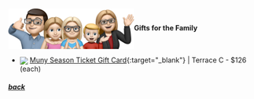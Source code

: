 <img src="assets/images/family.png" align="center" width="256" >**Gifts for the Family**

- <a href="https://muny.org/product/season-ticket-gift-card/" target="_blank"><img src="https://muny.org/wp-content/uploads/2023/11/2023_merch-29.jpg" align="center" width="64" ></a> [Muny Season Ticket Gift Card](https://muny.org/product/season-ticket-gift-card/){:target="\_blank"} |
  Terrace C - $126 (each)

<!--
- <a href="link" target="_blank"><img src="imagelink" align="center" width="64" ></a> [ItemName](link){:target="_blank"} |
$price
-->

##### [back](readme.md)

<script src="http://code.jquery.com/jquery-1.4.2.min.js"></script> <script> var x = document.getElementsByClassName("site-footer-credits"); setTimeout(() => { x[0].remove(); }, 10); </script>
